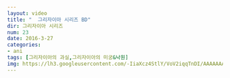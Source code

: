 ```yaml
---
layout: video
title: "  그리자이아 시리즈 BD"
dir: 그리자이아 시리즈
num: 23
date: 2016-3-27
categories:
- ani
tags: [그리자이아의 과실,그리자이아의 미궁&낙원]
img: https://lh3.googleusercontent.com/-IiaXcz4StlY/VoV2iqqTnDI/AAAAAAAAqSw/oWR7Y03Yzqs/
---
```

<script>// <![CDATA[
window.onload=function(){ if (document.body.clientWidth > 800) {
     document.getElementById("player").height ="500px";
alert("이 애니는 스킵기능준비중입니다");
}
}
// ]]></script>